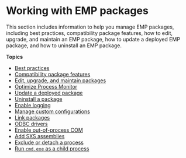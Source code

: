 # Working with EMP packages<a name="emp-manage"></a>

This section includes information to help you manage EMP packages, including best practices, compatibility package features, how to edit, upgrade, and maintain an EMP package, how to update a deployed EMP package, and how to uninstall an EMP package\.

**Topics**
+ [Best practices](emp-best-practices.md)
+ [Compatibility package features](emp-compatibility-package-features.md)
+ [Edit, upgrade, and maintain packages](emp-edit-upgrade-maintain.md)
+ [Optimize Process Monitor](emp-procmon.md)
+ [Update a deployed package](emp-deploy-updated-package.md)
+ [Uninstall a package](emp-uninstall.md)
+ [Enable logging](emp-logging.md)
+ [Manage custom configurations](emp-custom-configurations.md)
+ [Link packages](emp-linking.md)
+ [ODBC drivers](emp-applications-odbc.md)
+ [Enable out\-of\-process COM](emp-out-of-process-com.md)
+ [Add SXS assemblies](emp-sxs-assemblies.md)
+ [Exclude or detach a process](emp-exclude-detach.md)
+ [Run `cmd.exe` as a child process](emp-run-cmd-child.md)